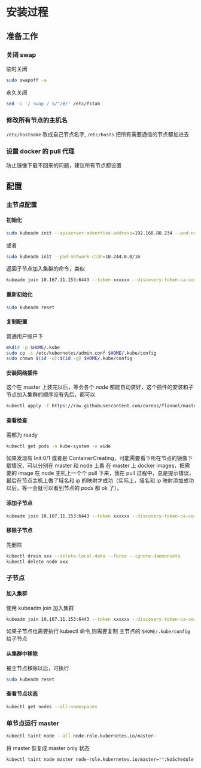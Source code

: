 # 安装过程

## 准备工作

### 关闭 swap

临时关闭

```bash
sudo swapoff -a
```

永久关闭

```bash
sed -i '/ swap / s/^/#/' /etc/fstab
```

### 修改所有节点的主机名

`/etc/hostname` 改成自己节点名字, `/etc/hosts` 把所有需要通信的节点都加进去

### 设置 docker 的 pull 代理

防止镜像下载不回来的问题，建议所有节点都设置

## 配置

### 主节点配置

#### 初始化

```bash
sudo kubeadm init --apiserver-advertise-address=192.168.88.234 --pod-network-cidr=10.244.0.0/16
```

或者

```bash
sudo kubeadm init --pod-network-cidr=10.244.0.0/16
```

返回子节点加入集群的命令，类似

```bash
kubeadm join 10.167.11.153:6443 --token xxxxxx --discovery-token-ca-cert-hash sha256:yyyyy
```

#### 重新初始化

```sh
sudo kubeadm reset
```

#### 复制配置

普通用户账户下

```bash
mkdir -p $HOME/.kube
sudo cp -i /etc/kubernetes/admin.conf $HOME/.kube/config
sudo chown $(id -u):$(id -g) $HOME/.kube/config
```

#### 安装网络插件

这个在 master 上装完以后，等会各个 node 都能自动装好，这个插件的安装和子节点加入集群的顺序没有先后，都可以

```bash
kubectl apply -f https://raw.githubusercontent.com/coreos/flannel/master/Documentation/kube-flannel.yml
```

#### 查看检查

需都为 ready

```bash
kubectl get pods -n kube-system -o wide
```

如果发现有 Init:0/1 或者是 ContainerCreating，可能需要看下所在节点的镜像下载情况，可以分别在 master 和 node 上看
在 master 上 docker images，把需要的 image 在 node 主机上一个个 pull 下来，我在 pull 过程中，总是提示错误，最后在节点主机上做了域名和 ip 的映射才成功（实际上，域名和 ip 映射添加成功以后，等一会就可以看到节点的 pods 都 ok 了）。

#### 添加子节点

```bash
kubeadm join 10.167.11.153:6443 --token xxxxxx --discovery-token-ca-cert-hash sha256:yyyyy
```

#### 移除子节点

先删除

```bash
kubectl drain xxx --delete-local-data --force --ignore-daemonsets
kubectl delete node xxx
```

### 子节点

#### 加入集群

使用 kubeadm join 加入集群

```bash
kubeadm join 10.167.11.153:6443 --token xxxxxx --discovery-token-ca-cert-hash sha256:yyyyy
```

如果子节点也需要执行 kubectl 命令,则需要复制 主节点的 `$HOME/.kube/config` 给子节点

#### 从集群中移除

被主节点移除以后，可执行

```bash
sudo kubeadm reset
```

#### 查看节点状态

```bash
kubectl get nodes --all-namespaces
```

### 单节点运行 master

```bash
kubectl taint node --all node-role.kubernetes.io/master-
```

将 master 恢复成 master only 状态

```bash
kubectl taint node master node-role.kubernetes.io/master="":NoSchedule
```
